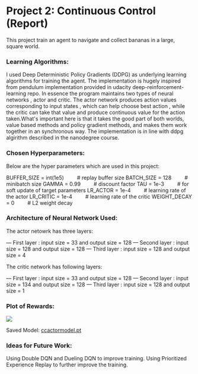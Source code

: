 # Project 2: Continuous Control (Report)

This project train an agent to navigate and collect bananas in a large, square world.



### Learning Algorithms:

I used Deep Deterministic Policy Gradients (DDPG) as underlying learning algorithms for training the agent. The implementation is hugely inspired from pendulum implementation provided in udacity deep-reinforcement-learning repo. In essence the program maintains two types of neural networks , actor and critic. The actor network produces action values corresponding to input states , which can help choose best action , while the critic can take that value and produce continuous value for the action taken.What's important  here is  that it takes the good part of both worlds, value based methods and policy gradient methods, and makes them work together in an synchronous way.  The implementation is in line with ddpg algirithm described in the nanodegree course.


### Chosen Hyperparameters:

Below are the hyper parameters which are used in this project:
 <p>

BUFFER_SIZE = int(1e5)  &nbsp;&nbsp;&nbsp;&nbsp;&nbsp;&nbsp;&nbsp;&nbsp;# replay buffer size
BATCH_SIZE = 128       &nbsp;&nbsp;&nbsp;&nbsp;&nbsp;&nbsp;&nbsp;&nbsp;# minibatch size
GAMMA = 0.99            &nbsp;&nbsp;&nbsp;&nbsp;&nbsp;&nbsp;&nbsp;&nbsp;# discount factor
TAU = 1e-3              &nbsp;&nbsp;&nbsp;&nbsp;&nbsp;&nbsp;&nbsp;&nbsp;# for soft update of target parameters
LR_ACTOR = 1e-4        &nbsp;&nbsp;&nbsp;&nbsp;&nbsp;&nbsp;&nbsp;&nbsp;# learning rate of the actor 
LR_CRITIC = 1e-4       &nbsp;&nbsp;&nbsp;&nbsp;&nbsp;&nbsp;&nbsp;&nbsp;# learning rate of the critic
WEIGHT_DECAY = 0        &nbsp;&nbsp;&nbsp;&nbsp;&nbsp;&nbsp;&nbsp;&nbsp;# L2 weight decay 
</p>

### Architecture of Neural Network Used:

The actor netowrk has three layers: 

— First layer : input size = 33 and output size = 128
— Second layer : input size = 128 and output size = 128
— Third layer : input size = 128 and output size = 4


The critic network has following layers:

— First layer : input size = 33 and output size = 128
— Second layer : input size = 134 and output size = 128
— Third layer : input size = 128 and output size = 1



### Plot of Rewards:

<img src="cctraining.png"/>

Saved Model: [ccactormodel.pt](ccactormodel.pt)



### Ideas for Future Work:

Using Double DQN and Dueling DQN to improve training.
Using Prioritized Experience Replay to further improve the training.




